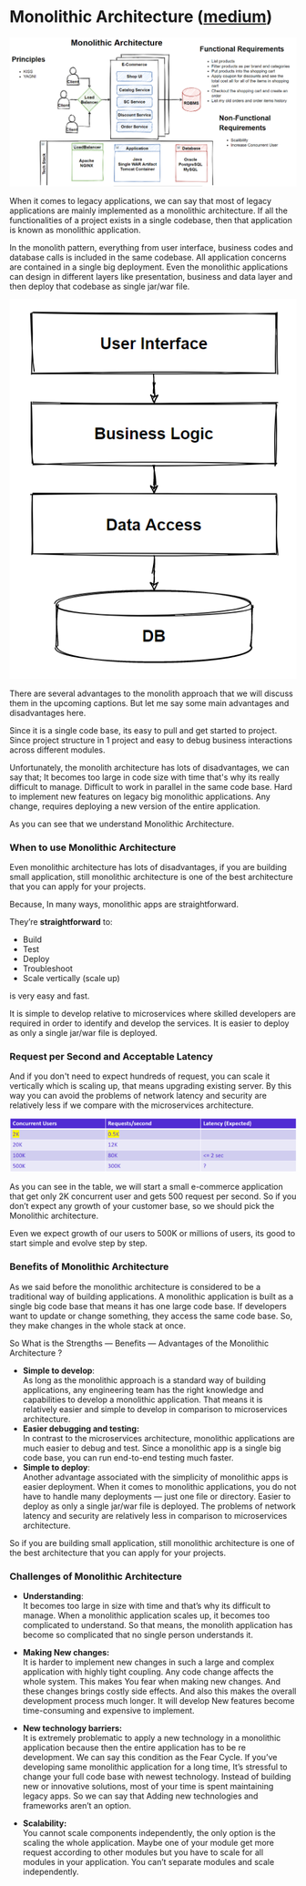 # Monolithic Architecture ([medium](https://medium.com/design-microservices-architecture-with-patterns/monolithic-architecture-is-still-worth-at-2021-98bfc112dc24))

![monolithic-architecture](/monolithic/images/monolithic-architecture.png)

When it comes to legacy applications, we can say that most of legacy applications are mainly implemented as a monolithic architecture. 
If all the functionalities of a project exists in a single codebase, then that application is known as monolithic application.

In the monolith pattern, everything from user interface, business codes and database calls is included in the same codebase. All application concerns are contained in a single big deployment. Even the monolithic applications can design in different layers like presentation, business and data layer and then deploy that codebase as single jar/war file.

![monolithic-architecture](/monolithic/images/intro.png)

There are several advantages to the monolith approach that we will discuss them in the upcoming captions. But let me say some main advantages and disadvantages here.

Since it is a single code base, its easy to pull and get started to project. Since project structure in 1 project and easy to debug business interactions across different modules.

Unfortunately, the monolith architecture has lots of disadvantages, we can say that; It becomes too large in code size with time that's why its really difficult to manage. Difficult to work in parallel in the same code base. Hard to implement new features on legacy big monolithic applications. Any change, requires deploying a new version of the entire application.

As you can see that we understand Monolithic Architecture.


### When to use Monolithic Architecture
Even monolithic architecture has lots of disadvantages, if you are building small application, still monolithic architecture is one of the best architecture that you can apply for your projects.

Because, In many ways, monolithic apps are straightforward.

They’re **straightforward** to:

- Build
- Test
- Deploy
- Troubleshoot
- Scale vertically (scale up)

is very easy and fast.

It is simple to develop relative to microservices where skilled developers are required in order to identify and develop the services. 
It is easier to deploy as only a single jar/war file is deployed.

### Request per Second and Acceptable Latency
And if you don't need to expect hundreds of request, you can scale it vertically which is scaling up, that means upgrading existing server. 
By this way you can avoid the problems of network latency and security are relatively less if we compare with the microservices architecture.

![request-per-second](/monolithic/images/request_per_second.png)

As you can see in the table, we will start a small e-commerce application that get only 2K concurrent user and gets 500 request per second.
So if you don’t expect any growth of your customer base, so we should pick the Monolithic architecture.

Even we expect growth of our users to 500K or millions of users, its good to start simple and evolve step by step.

### Benefits of Monolithic Architecture
As we said before the monolithic architecture is considered to be a traditional way of building applications. A monolithic application is built as a single big code base that means it has one large code base. If developers want to update or change something, they access the same code base. So, they make changes in the whole stack at once.

So What is the Strengths — Benefits — Advantages of the Monolithic Architecture ?

- **Simple to develop**:<br>
  As long as the monolithic approach is a standard way of building applications, any engineering team has the right knowledge and capabilities to develop a monolithic application. That means it is relatively easier and simple to develop in comparison to microservices architecture.
- **Easier debugging and testing:**<br>
  In contrast to the microservices architecture, monolithic applications are much easier to debug and test. Since a monolithic app is a single big code base, you can run end-to-end testing much faster.
- **Simple to deploy**:<br>
  Another advantage associated with the simplicity of monolithic apps is easier deployment. When it comes to monolithic applications, you do not have to handle many deployments — just one file or directory. Easier to deploy as only a single jar/war file is deployed. The problems of network latency and security are relatively less in comparison to microservices architecture.

So if you are building small application, still monolithic architecture is one of the best architecture that you can apply for your projects.

### Challenges of Monolithic Architecture
- **Understanding**:<br>
  It becomes too large in size with time and that’s why its difficult to manage.
  When a monolithic application scales up, it becomes too complicated to understand. So that means, the monolith application has become so complicated that no single person understands it.

- **Making New changes:**<br>
  It is harder to implement new changes in such a large and complex application with highly tight coupling. Any code change affects the whole system. This makes You fear when making new changes. And these changes brings costly side effects. And also this makes the overall development process much longer. It will develop New features become time-consuming and expensive to implement.
- **New technology barriers:**<br>
  It is extremely problematic to apply a new technology in a monolithic application because then the entire application has to be re development. We can say this condition as the Fear Cycle. If you’ve developing same monolithic application for a long time, It’s stressful to change your full code base with newest technology. Instead of building new or innovative solutions, most of your time is spent maintaining legacy apps. So we can say that Adding new technologies and frameworks aren’t an option.
- **Scalability:**<br>
  You cannot scale components independently, the only option is the scaling the whole application. Maybe one of your module get more request according to other modules but you have to scale for all modules in your application. You can’t separate modules and scale independently.

